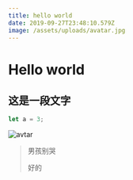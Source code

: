 ```yaml
---
title: hello world
date: 2019-09-27T23:48:10.579Z
image: /assets/uploads/avatar.jpg
---
```

# Hello world

## 这是一段文字

```js
let a = 3;
```

![avtar](/assets/uploads/avatar.jpg "This is me.")

> 男孩别哭
>
> 好的


